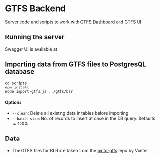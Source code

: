 # GTFS Backend

Server code and scripts to work with [GTFS Dashboard](https://github.com/transit-ink/gtfs-dashboard) and [GTFS UI](https://github.com/transit-ink/gtfs-ui)

## Running the server

Swagger UI is available at

## Importing data from GTFS files to PostgresQL database

```
cd scripts
npm install
node import-gtfs.js ../gtfs/blr
```

#### Options

- `--clean`: Delete all existing data in tables before importing
- `--batch-size`: No. of records to insert at once in the DB query. Defaults to 1000.

## Data

- The GTFS files for BLR are taken from the [bmtc-gtfs](https://github.com/Vonter/bmtc-gtfs) repo by Vonter
